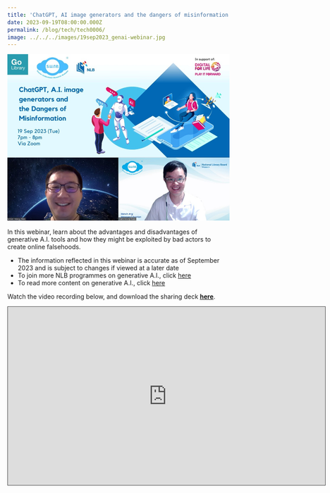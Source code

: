 ```yaml
---
title: 'ChatGPT, AI image generators and the dangers of misinformation'
date: 2023-09-19T08:00:00.000Z
permalink: /blog/tech/tech0006/
image: ../../../images/19sep2023_genai-webinar.jpg
---
```


![](../../../images/19Sep2023_GenAI-Webinar.jpg)

In this webinar, learn about the advantages and disadvantages of generative A.I. tools and how they might be exploited by bad actors to create online falsehoods.

- The information reflected in this webinar is accurate as of September 2023 and is subject to changes if viewed at a later date
- To join more NLB programmes on generative A.I., click [here](https://sure.nlb.gov.sg/generative-ai/programmes/)
- To read more content on generative A.I., click [here](https://sure.nlb.gov.sg/generative-ai/what-is-generative-ai/)

Watch the video recording below, and download the sharing deck **[here](https://go.gov.sg/sure-gen-ai-19sep2023-deck)**.



<iframe src="https://nlb.ap.panopto.com/Panopto/Pages/Embed.aspx?id=bd5ec2ec-f264-4e8a-a0bf-b0830007bb25&autoplay=false&offerviewer=true&showtitle=true&showbrand=false&captions=false&interactivity=all" height="405" width="720" style="border: 1px solid #464646;" allowfullscreen allow="autoplay"></iframe> 